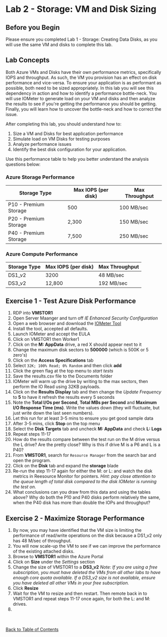 # Lab 2 - Storage: VM and Disk Sizing


## Before you Begin

Please ensure you completed Lab 1 - Storage: Creating Data Disks, as you will use the same VM and disks to complete this lab.

## Lab Concepts

Both Azure VMs and Disks have their own performance metrics, specifically IOPS and throughput.  As such, the VM you provision has an effect on disk performance and vice-versa.  To ensure your application is as performant as possible, both need to be sized appropriately.  In this lab you will see this dependency in action and how to identify a performance bottle-neck.  You will use IOMeter to generate load on your VM and disks and then analyze the results to see if you're getting the performance you should be getting.  Finally, you will learn how to uncover the bottle-neck and how to correct the issue.

After completing this lab, you should understand how to:
1. Size a VM and Disks for best application performance
2. Simulate load on VM Disks for testing purposes
3. Analyze performance issues 
4. Identify the best disk configuration for your application. 


Use this performance table to help you better understand the analysis questions below:


### Azure Storage Performance

| Storage Type          |  Max IOPS (per disk)  | Max Throughput  |
|-----------------------|-----------------------|-----------------|
| P10 - Premium Storage |  500                  | 100  MB/sec     |                       
| P20 - Premium Storage |  2,300                | 150 MB/sec      |
| P40 - Premium Storage |  7,500                | 250 MB/sec      | 


### Azure Compute Performance

| Storage Type          |  Max IOPS (per disk)  | Max Throughput  |
|-----------------------|-----------------------|-----------------|
| DS1_v2                |  3200                 | 48  MB/sec      |                       
| DS3_v2                |  12,800               | 192 MB/sec      |





## Exercise 1 - Test Azure Disk Performance


1. RDP into **VMSTOR1**
2. Open Server Maanger and turn off *IE Enhanced Security Configuration*
3. Open a web browser and download the [IOMeter Tool](https://sourceforge.net/projects/iometer/files/iometer-stable/2006-07-27/iometer-2006.07.27.win32.i386-setup.exe/download)
4. Install the tool, accepted all defaults.
5. Launch IOMeter and accept the EULA
6. Click on VMSTOR1 then Worker1
7. Click on the **M: AppData** drive, a red X should appear next to it
8. Change the maximum disk sectors to **500000** (which is 500K or 5 zero's)
9. Click on the **Access Specifications** tab
10. Select `32K; 100% Read; 0% Random` and then click **add**
11. Click the green flag at the top menu to *start tests*
12. Save the results.csv file to the Documents folder
13. IOMeter will warm up the drive by writing to the max sectors, then perform the IO Read using 32KB payloads.
14. Click on the **Results Display** tab and then change the *Update Frequency* to **5** to have it refresh the results every 5 seconds
15. Note the **Total I/Os per Second**, **Total MBs per Second** and **Maximum I/O Response Time (ms)**.  Write the values down (they will fluctuate, but just write down the last seen numbers).
16. Let this run for at least 3-5 mins to ensure you get good sample data
17. After 3-5 mins, click **Stop** on the top menu
18. Select the **Disk Targets** tab and uncheck **M: AppData** and check **L: Logs**
19. Repeat steps 11-17
20. How do the results compare between the test run on the M drive versus the L drive?  Are the pretty close?  Why is this if drive M is a P6 and L is a P40?
21. From **VMSTOR1**, search for `Resource Manager` from the search bar and open the program.
22. Click on the **Disk** tab and expand the **storage** blade 
23. Re-run the step 11-17 again for either the M: or L: and watch the disk metrics in Reesource Monitor for pointers.  *Hint: pay close attention to the queue length of total disk compared to the disk IOMeter is running the test on.*
24. What conclusions can you draw from this data and using the tables above?  Why do both the P10 and P40 disks perform relatively the same, when the P40 disk has more than double the IOPs and throughput?


## Exercise 2 - Maximize Storage Performance
1. By now, you may have identified that the VM size is limiting the performance of read/write operations on the disk because a DS1_v2 only has 48 M/sec of throughput.
2. You will now scale-up the VM to see if we can improve the performance of the existing attached disks.
3. Browse to **VMSTOR1** within the Azure Portal
4. Click on **Size** under the *Settings* section
5. Change the size of VMSTOR1 to a **DS3_v2**  *Note: If you are using a free subscription, you must have deleted the VMs from all other labs to have enough core quota available.  If a DS3_v2 size is not available, ensure you have deleted all other VMs in your free subscription.*
6. Click **Resize**
7. Wait for the VM to resize and then restart.  Then remote back in to VMSTOR1 and repeat steps 11-17 once again, for both the L: and M: drives.
8. 

<br></br>
[Back to Table of Contents](./index.md#5-azure-storage)